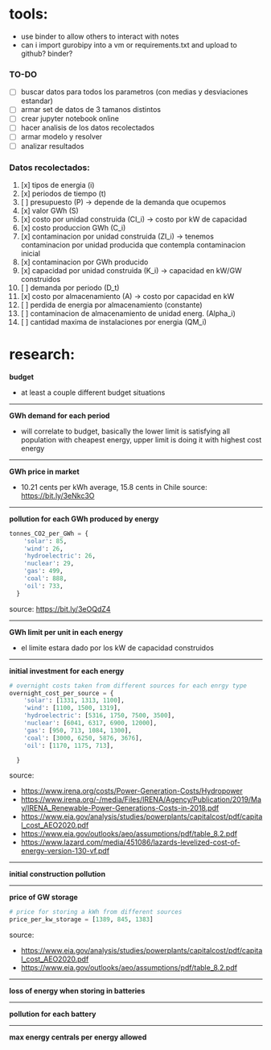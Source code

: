 # tools:
- use binder to allow others to interact with notes
- can i import gurobipy into a vm or requirements.txt and upload to github? binder?


### TO-DO
- [ ] buscar datos para todos los parametros (con medias y desviaciones estandar)
- [ ] armar set de datos de 3 tamanos distintos
- [ ] crear jupyter notebook online
- [ ] hacer analisis de los datos recolectados
- [ ] armar modelo y resolver
- [ ] analizar resultados

### Datos recolectados:
1. [x] tipos de energia (i)
2. [x] periodos de tiempo (t)
3. [ ] presupuesto (P) &rightarrow; depende de la demanda que ocupemos
4. [x] valor GWh (S)
5. [x] costo por unidad construida (CI_i) &rightarrow; costo por kW de capacidad
6. [x] costo produccion GWh (C_i)
7. [x] contaminacion por unidad construida (ZI_i) &rightarrow; tenemos contaminacion por unidad producida que contempla contaminacion inicial
8. [x] contaminacion por GWh producido
9. [x] capacidad por unidad construida (K_i) &rightarrow; capacidad en kW/GW construidos
10. [ ] demanda por periodo (D_t)
11. [x] costo por almacenamiento (A) &rightarrow; costo por capacidad en kW
12. [ ] perdida de energia por almacenamiento (constante)
13. [ ] contaminacion de almacenamiento de unidad energ. (Alpha_i)
14. [ ] cantidad maxima de instalaciones por energia (QM_i)



# research:

**budget**
* at least a couple different budget situations

---

**GWh demand for each period**
* will correlate to budget, basically the lower limit is satisfying all population with cheapest energy, upper limit is doing
it with highest cost energy

---

**GWh price in market**
* 10.21 cents per kWh average, 15.8 cents in Chile
source: https://bit.ly/3eNkc3O

---

**pollution for each GWh produced by energy**

```python
tonnes_CO2_per_GWh = {
    'solar': 85,
    'wind': 26,
    'hydroelectric': 26,
    'nuclear': 29,
    'gas': 499,
    'coal': 888,
    'oil': 733,
  }
```
source: https://bit.ly/3eOQdZ4

---

**GWh limit per unit in each energy**
* el limite estara dado por los kW de capacidad construidos

---

**initial investment for each energy**

```python
# overnight costs taken from different sources for each enrgy type
overnight_cost_per_source = {
    'solar': [1331, 1313, 1100],
    'wind': [1100, 1500, 1319],
    'hydroelectric': [5316, 1750, 7500, 3500],
    'nuclear': [6041, 6317, 6900, 12000],
    'gas': [950, 713, 1084, 1300],
    'coal': [3000, 6250, 5876, 3676],
    'oil': [1170, 1175, 713],

  }
```
source:
- https://www.irena.org/costs/Power-Generation-Costs/Hydropower
- https://www.irena.org/-/media/Files/IRENA/Agency/Publication/2019/May/IRENA_Renewable-Power-Generations-Costs-in-2018.pdf
- https://www.eia.gov/analysis/studies/powerplants/capitalcost/pdf/capital_cost_AEO2020.pdf
- https://www.eia.gov/outlooks/aeo/assumptions/pdf/table_8.2.pdf
- https://www.lazard.com/media/451086/lazards-levelized-cost-of-energy-version-130-vf.pdf

---

**initial  construction pollution**

---

**price of GW storage**
```python
# price for storing a kWh from different sources
price_per_kw_storage = [1389, 845, 1383]
```
source:
- https://www.eia.gov/analysis/studies/powerplants/capitalcost/pdf/capital_cost_AEO2020.pdf
- https://www.eia.gov/outlooks/aeo/assumptions/pdf/table_8.2.pdf

---

**loss of energy when storing in batteries**

---

**pollution for each battery**

---

**max energy centrals per energy allowed**
